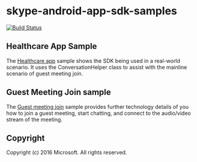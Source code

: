 # skype-android-app-sdk-samples
[![Build Status](https://travis-ci.org/OfficeDev/skype-android-app-sdk-samples.svg?branch=master)](https://travis-ci.org/OfficeDev/skype-android-app-sdk-samples)

## Healthcare App Sample
The [Healthcare app](https://github.com/OfficeDev/skype-android-app-sdk-samples/tree/master/HealtcareApp) sample shows the SDK being used in a real-world scenario.  It uses the ConversationHelper class to assist with the mainline scenario of guest meeting join.
   
## Guest Meeting Join sample
The [Guest meeting join](https://github.com/OfficeDev/skype-android-app-sdk-samples/tree/master/GuestMeetingJoin) sample provides further technology details of you how to join a guest meeting, start chatting, and connect to the audio/video stream of the meeting.

## Copyright
Copyright (c) 2016 Microsoft. All rights reserved.

